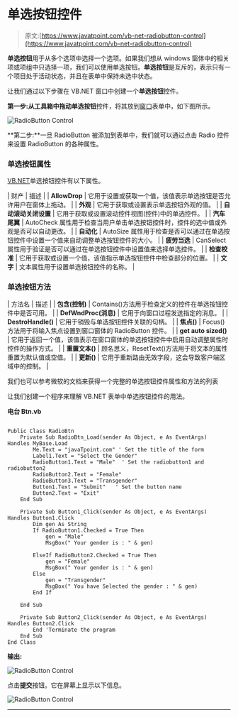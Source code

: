 # 单选按钮控件

> 原文:[https://www.javatpoint.com/vb-net-radiobutton-control](https://www.javatpoint.com/vb-net-radiobutton-control)

**单选按钮**用于从多个选项中选择一个选项。如果我们想从 windows 窗体中的相关项或项组中只选择一项，我们可以使用单选按钮。**单选按钮**是互斥的，表示只有一个项目处于活动状态，并且在表单中保持未选中状态。

让我们通过以下步骤在 VB.NET 窗口中创建一个**单选按钮**控件。

**第一步:**从工具箱中拖动**单选按钮**控件，将其放到[窗口](https://www.javatpoint.com/windows)表单中，如下图所示。

![RadioButton Control](../Images/c9df78f7199ce7f687e576c5e8f5b132.png)

**第二步:**一旦 RadioButton 被添加到表单中，我们就可以通过点击 Radio 控件来设置 RadioButton 的各种属性。

### 单选按钮属性

[VB.NET](https://www.javatpoint.com/vb-net)单选按钮控件有以下属性。

| 财产 | 描述 |
| **AllowDrop** | 它用于设置或获取一个值，该值表示单选按钮是否允许用户在窗体上拖动。 |
| **外观** | 它用于获取或设置表示单选按钮外观的值。 |
| **自动滚动关闭设置** | 它用于获取或设置滚动控件视图(控件)中的单选控件。 |
| **汽车尾翼** | AutoCheck 属性用于检查当用户单击单选按钮控件时，控件的选中值或外观是否可以自动更改。 |
| **自动化** | AutoSize 属性用于检查是否可以通过在单选按钮控件中设置一个值来自动调整单选按钮控件的大小。 |
| **疲劳当选** | CanSelect 属性用于验证是否可以通过在单选按钮控件中设置值来选择单选控件。 |
| **检查校准** | 它用于获取或设置一个值，该值指示单选按钮控件中检查部分的位置。 |
| **文字** | 文本属性用于设置单选按钮控件的名称。 |

### 单选按钮方法

| 方法名 | 描述 |
| **包含(控制)** | Contains()方法用于检查定义的控件在单选按钮控件中是否可用。 |
| **DefWndProc(消息)** | 它用于向窗口过程发送指定的消息。 |
| **DestroHandle()** | 它用于销毁与单选按钮控件关联的句柄。 |
| **焦点()** | Focus()方法用于将输入焦点设置到窗口窗体的 RadioButton 控件。 |
| **get auto sized()** | 它用于返回一个值，该值表示在窗口窗体的单选按钮控件中启用自动调整属性时控件的操作方式。 |
| **重置文本()** | 顾名思义，ResetText()方法用于将文本的属性重置为默认值或空值。 |
| **更新()** | 它用于重新路由无效字段，这会导致客户端区域中的控制。 |

我们也可以参考微软的文档来获得一个完整的单选按钮控件属性和方法的列表

让我们创建一个程序来理解 VB.NET 表单中单选按钮控件的用法。

**电台 Btn.vb**

```

Public Class RadioBtn
    Private Sub RadioBtn_Load(sender As Object, e As EventArgs) Handles MyBase.Load
        Me.Text = "javaTpoint.com" ' Set the title of the form
        Label1.Text = "Select the Gender"
        RadioButton1.Text = "Male"  ' Set the radiobutton1 and radiobutton2
        RadioButton2.Text = "Female"
        RadioButton3.Text = "Transgender"
        Button1.Text = "Submit"   ' Set the button name
        Button2.Text = "Exit"
    End Sub

    Private Sub Button1_Click(sender As Object, e As EventArgs) Handles Button1.Click
        Dim gen As String
        If RadioButton1.Checked = True Then
            gen = "Male"
            MsgBox(" Your gender is : " & gen)

        ElseIf RadioButton2.Checked = True Then
            gen = "Female"
            MsgBox(" Your gender is : " & gen)
        Else
            gen = "Transgender"
            MsgBox(" You have Selected the gender : " & gen)
        End If

    End Sub

    Private Sub Button2_Click(sender As Object, e As EventArgs) Handles Button2.Click
        End 'Terminate the program
    End Sub
End Class

```

**输出:**

![RadioButton Control](../Images/c3affe00faecb8f5b85f7a44052ff7a1.png)

点击**提交**按钮。它在屏幕上显示以下信息。

![RadioButton Control](../Images/bebff0fca662f1afd23d5cd4ad3fec1f.png)

* * *